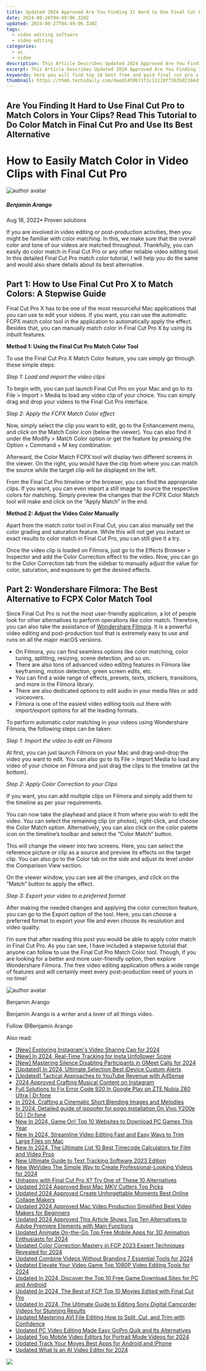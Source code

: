 ```yaml
---
title: Updated 2024 Approved Are You Finding It Hard to Use Final Cut Pro to Match Colors in Your Clips? Read This Tutorial to Do Color Match in Final Cut Pro and Use Its Best Alternative
date: 2024-08-26T04:49:06.320Z
updated: 2024-08-27T04:49:06.320Z
tags: 
  - video editing software
  - video editing
categories: 
  - ai
  - video
description: This Article Describes Updated 2024 Approved Are You Finding It Hard to Use Final Cut Pro to Match Colors in Your Clips? Read This Tutorial to Do Color Match in Final Cut Pro and Use Its Best Alternative
excerpt: This Article Describes Updated 2024 Approved Are You Finding It Hard to Use Final Cut Pro to Match Colors in Your Clips? Read This Tutorial to Do Color Match in Final Cut Pro and Use Its Best Alternative
keywords: here you will find top 10 best free and paid final cut pro x alternatives that you can use on windows mac or linux computer,disappointed that cant use pinnacle studio on mac weve got you covered check out our list below for some great alternatives to pinnacle studio for mac users,in this article i will share top 40 keyboard shortcuts for final cut pro and ive categorized them to make these easier to find,this tutorial will show you how to apply effects like the fade in fade out and crossfade to your audio clips using the final cut pro,you can try final cut pro for 90 days absolutely free final cut pros latest version is available for a free trial learn everything about it right here,splice is high rated video editing app for ios and android devices read on to learn how to download splice video editor for mac and the best alternative,do you have a gopro and would like to manage or edit your videos then get to know about the gopro quik macbook application and its best alternative here
thumbnail: https://thmb.techidaily.com/daed1459b71f2c11118ff363b82166df3949711b8db94af4f668119ff4d60331.jpg
---
```


## Are You Finding It Hard to Use Final Cut Pro to Match Colors in Your Clips? Read This Tutorial to Do Color Match in Final Cut Pro and Use Its Best Alternative

# How to Easily Match Color in Video Clips with Final Cut Pro

![author avatar](https://images.wondershare.com/filmora/article-images/benjamin-arango-author.jpg)

##### Benjamin Arango

 Aug 18, 2022• Proven solutions

If you are involved in video editing or post-production activities, then you might be familiar with color matching. In this, we make sure that the overall color and tone of our videos are matched throughout. Thankfully, you can easily do color match in Final Cut Pro or any other reliable video editing tool. In this detailed Final Cut Pro match color tutorial, I will help you do the same and would also share details about its best alternative.

## Part 1: How to Use Final Cut Pro X to Match Colors: A Stepwise Guide

Final Cut Pro X has to be one of the most resourceful Mac applications that you can use to edit your videos. If you want, you can use the automatic FCPX match color tool in the application to automatically apply the effect. Besides that, you can manually match color in Final Cut Pro X by using its inbuilt features.

**Method 1: Using the Final Cut Pro Match Color Tool**

To use the Final Cut Pro X Match Color feature, you can simply go through these simple steps:

_Step 1: Load and import the video clips_

To begin with, you can just launch Final Cut Pro on your Mac and go to its File > Import > Media to load any video clip of your choice. You can simply drag and drop your videos to the Final Cut Pro interface.

_Step 2: Apply the FCPX Match Color effect_

Now, simply select the clip you want to edit, go to the Enhancement menu, and click on the Match Color icon (below the viewer). You can also find it under the Modify > Match Color option or get the feature by pressing the Option + Command + M key combination.

Afterward, the Color Match FCPX tool will display two different screens in the viewer. On the right, you would have the clip from where you can match the source while the target clip will be displayed on the left.

From the Final Cut Pro timeline or the browser, you can find the appropriate clips. If you want, you can even import a still image to source the respective colors for matching. Simply preview the changes that the FCPX Color Match tool will make and click on the “Apply Match” in the end.

**Method 2: Adjust the Video Color Manually**

Apart from the match color tool in Final Cut, you can also manually set the color grading and saturation feature. While this will not get you instant or exact results to color match in Final Cut Pro, you can still give it a try.

Once the video clip is loaded on Filmora, just go to the Effects Browser > Inspector and add the Color Correction effect to the video. Now, you can go to the Color Correction tab from the sidebar to manually adjust the value for color, saturation, and exposure to get the desired effects.

## Part 2: Wondershare Filmora: The Best Alternative to FCPX Color Match Tool

Since Final Cut Pro is not the most user-friendly application, a lot of people look for other alternatives to perform operations like color match. Therefore, you can also take the assistance of [Wondershare Filmora](https://tools.techidaily.com/wondershare/filmora/download/). It is a powerful video editing and post-production tool that is extremely easy to use and runs on all the major macOS versions.

* On Filmora, you can find seamless options like color matching, color tuning, splitting, resizing, scene detection, and so on.
* There are also tons of advanced video editing features in Filmora like keyframing, motion detection, green screen edits, etc.
* You can find a wide range of effects, presets, texts, stickers, transitions, and more in the Filmora library.
* There are also dedicated options to edit audio in your media files or add voiceovers.
* Filmora is one of the easiest video editing tools out there with import/export options for all the leading formats.

To perform automatic color matching in your videos using Wondershare Filmora, the following steps can be taken:

_Step 1: Import the video to edit on Filmora_

At first, you can just launch Filmora on your Mac and drag-and-drop the video you want to edit. You can also go to its File > Import Media to load any video of your choice on Filmora and just drag the clips to the timeline (at the bottom).

_Step 2: Apply Color Correction to your Clips_

If you want, you can add multiple clips on Filmora and simply add them to the timeline as per your requirements.

You can now take the playhead and place it from where you wish to edit the video. You can select the remaining clip (or photos), right-click, and choose the Color Match option. Alternatively, you can also click on the color palette icon on the timeline’s toolbar and select the “Color Match” button.

This will change the viewer into two screens. Here, you can select the reference picture or clip as a source and preview its effects on the target clip. You can also go to the Color tab on the side and adjust its level under the Comparison View section.

On the viewer window, you can see all the changes, and click on the “Match” button to apply the effect.

_Step 3: Export your video to a preferred format_

After making the needed changes and applying the color correction feature, you can go to the Export option of the tool. Here, you can choose a preferred format to export your file and even choose its resolution and video quality.

I’m sure that after reading this post you would be able to apply color match in Final Cut Pro. As you can see, I have included a stepwise tutorial that anyone can follow to use the Final Cut Pro Match Color tool. Though, if you are looking for a better and more user-friendly option, then explore Wondershare Filmora. The free video editing application offers a wide range of features and will certainly meet every post-production need of yours in no time!

![author avatar](https://images.wondershare.com/filmora/article-images/benjamin-arango-author.jpg)

Benjamin Arango

Benjamin Arango is a writer and a lover of all things video.

Follow @Benjamin Arango

<span class="atpl-alsoreadstyle">Also read:</span>
<div><ul>
<li><a href="https://instagram-video-recordings.techidaily.com/new-exploring-instagrams-video-sharing-cap-for-2024/"><u>[New] Exploring Instagram's Video Sharing Cap for 2024</u></a></li>
<li><a href="https://instagram-videos.techidaily.com/new-in-2024-real-time-tracking-for-insta-unfollower-score/"><u>[New] In 2024, Real-Time Tracking for Insta Unfollower Score</u></a></li>
<li><a href="https://screen-mirroring-recording.techidaily.com/new-mastering-silence-disabling-participants-in-gmeet-calls-for-2024/"><u>[New] Mastering Silence  Disabling Participants in GMeet Calls for 2024</u></a></li>
<li><a href="https://article-helps.techidaily.com/updated-in-2024-ultimate-selection-best-idevice-custom-alerts/"><u>[Updated] In 2024, Ultimate Selection  Best iDevice Custom Alerts</u></a></li>
<li><a href="https://youtube-blog.techidaily.com/ed-tactical-approaches-to-youtube-revenue-with-adsense/"><u>[Updated] Tactical Approaches to YouTube Revenue with AdSense</u></a></li>
<li><a href="https://instagram-video-recordings.techidaily.com/2024-approved-crafting-musical-content-on-instagram/"><u>2024 Approved  Crafting Musical Content on Instagram</u></a></li>
<li><a href="https://howto.techidaily.com/full-solutions-to-fix-error-code-920-in-google-play-on-zte-nubia-z60-ultra-drfone-by-drfone-fix-android-problems-fix-android-problems/"><u>Full Solutions to Fix Error Code 920 In Google Play on ZTE Nubia Z60 Ultra | Dr.fone</u></a></li>
<li><a href="https://extra-resources.techidaily.com/in-2024-crafting-a-cinematic-short-blending-images-and-melodies/"><u>In 2024, Crafting a Cinematic Short  Blending Images and Melodies</u></a></li>
<li><a href="https://change-location.techidaily.com/in-2024-detailed-guide-of-ispoofer-for-pogo-installation-on-vivo-y200e-5g-drfone-by-drfone-virtual-android/"><u>In 2024, Detailed guide of ispoofer for pogo installation On Vivo Y200e 5G | Dr.fone</u></a></li>
<li><a href="https://ai-driven-video-production.techidaily.com/new-in-2024-game-on-top-10-websites-to-download-pc-games-this-year/"><u>New In 2024, Game On! Top 10 Websites to Download PC Games This Year</u></a></li>
<li><a href="https://ai-driven-video-production.techidaily.com/new-in-2024-streamline-video-editing-fast-and-easy-ways-to-trim-large-files-on-mac/"><u>New In 2024, Streamline Video Editing Fast and Easy Ways to Trim Large Files on Mac</u></a></li>
<li><a href="https://ai-driven-video-production.techidaily.com/new-in-2024-the-ultimate-list-10-best-timecode-calculators-for-film-and-video-pros/"><u>New In 2024, The Ultimate List 10 Best Timecode Calculators for Film and Video Pros</u></a></li>
<li><a href="https://ai-driven-video-production.techidaily.com/new-ultimate-guide-to-text-tracking-software-2023-edition/"><u>New Ultimate Guide to Text Tracking Software 2023 Edition</u></a></li>
<li><a href="https://ai-driven-video-production.techidaily.com/new-wevideo-the-simple-way-to-create-professional-looking-videos-for-2024/"><u>New WeVideo The Simple Way to Create Professional-Looking Videos for 2024</u></a></li>
<li><a href="https://ai-driven-video-production.techidaily.com/unhappy-with-final-cut-pro-x-try-one-of-these-10-alternatives/"><u>Unhappy with Final Cut Pro X? Try One of These 10 Alternatives</u></a></li>
<li><a href="https://ai-driven-video-production.techidaily.com/updated-2024-approved-best-mac-mkv-cutters-top-picks/"><u>Updated 2024 Approved Best Mac MKV Cutters Top Picks</u></a></li>
<li><a href="https://ai-driven-video-production.techidaily.com/updated-2024-approved-create-unforgettable-moments-best-online-collage-makers/"><u>Updated 2024 Approved Create Unforgettable Moments Best Online Collage Makers</u></a></li>
<li><a href="https://ai-driven-video-production.techidaily.com/updated-2024-approved-mac-video-production-simplified-best-video-makers-for-beginners/"><u>Updated 2024 Approved Mac Video Production Simplified Best Video Makers for Beginners</u></a></li>
<li><a href="https://ai-driven-video-production.techidaily.com/updated-2024-approved-this-article-shows-top-ten-alternatives-to-adobe-premiere-elements-with-main-functions/"><u>Updated 2024 Approved This Article Shows Top Ten Alternatives to Adobe Premiere Elements with Main Functions</u></a></li>
<li><a href="https://ai-driven-video-production.techidaily.com/updated-animate-on-the-go-top-free-mobile-apps-for-3d-animation-enthusiasts-for-2024/"><u>Updated Animate On-the-Go Top Free Mobile Apps for 3D Animation Enthusiasts for 2024</u></a></li>
<li><a href="https://ai-driven-video-production.techidaily.com/updated-color-correction-mastery-in-fcp-2023-expert-techniques-revealed-for-2024/"><u>Updated Color Correction Mastery in FCP 2023 Expert Techniques Revealed for 2024</u></a></li>
<li><a href="https://ai-driven-video-production.techidaily.com/updated-combine-videos-without-branding-7-essential-tools-for-2024/"><u>Updated Combine Videos Without Branding 7 Essential Tools for 2024</u></a></li>
<li><a href="https://ai-driven-video-production.techidaily.com/updated-elevate-your-video-game-top-1080p-video-editing-tools-for-2024/"><u>Updated Elevate Your Video Game Top 1080P Video Editing Tools for 2024</u></a></li>
<li><a href="https://ai-driven-video-production.techidaily.com/updated-in-2024-discover-the-top-10-free-game-download-sites-for-pc-and-android/"><u>Updated In 2024, Discover the Top 10 Free Game Download Sites for PC and Android</u></a></li>
<li><a href="https://ai-driven-video-production.techidaily.com/updated-in-2024-the-best-of-fcp-top-10-movies-edited-with-final-cut-pro/"><u>Updated In 2024, The Best of FCP Top 10 Movies Edited with Final Cut Pro</u></a></li>
<li><a href="https://ai-driven-video-production.techidaily.com/updated-in-2024-the-ultimate-guide-to-editing-sony-digital-camcorder-videos-for-stunning-results/"><u>Updated In 2024, The Ultimate Guide to Editing Sony Digital Camcorder Videos for Stunning Results</u></a></li>
<li><a href="https://ai-driven-video-production.techidaily.com/updated-mastering-avi-file-editing-how-to-split-cut-and-trim-with-confidence/"><u>Updated Mastering AVI File Editing How to Split, Cut, and Trim with Confidence</u></a></li>
<li><a href="https://ai-driven-video-production.techidaily.com/updated-pc-video-editing-made-easy-gopro-quik-and-its-alternatives/"><u>Updated PC Video Editing Made Easy GoPro Quik and Its Alternatives</u></a></li>
<li><a href="https://ai-driven-video-production.techidaily.com/updated-top-mobile-video-editors-for-portrait-mode-videos-for-2024/"><u>Updated Top Mobile Video Editors for Portrait Mode Videos for 2024</u></a></li>
<li><a href="https://ai-driven-video-production.techidaily.com/updated-track-your-moves-best-apps-for-android-and-iphone/"><u>Updated Track Your Moves Best Apps for Android and iPhone</u></a></li>
<li><a href="https://ai-topics.techidaily.com/updated-what-is-an-ai-video-editor-for-2024/"><u>Updated What Is an AI Video Editor for 2024</u></a></li>
</ul></div>

<ins class="adsbygoogle"
      style="display:block"
      data-ad-client="ca-pub-7571918770474297"
      data-ad-slot="8358498916"
      data-ad-format="auto"
      data-full-width-responsive="true"></ins>
<!-- affiliate ads begin -->
<a href="https://estore.winxdvd.com/order/checkout.php?PRODS=4612444&QTY=1&AFFILIATE=108875&CART=1"><img src="https://www.winxdvd.com/affiliate/new-banner/pt-728x90.jpg" border="0"></a>
<!-- affiliate ads end -->